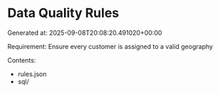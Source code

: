 # Data Quality Rules

Generated at: 2025-09-08T20:08:20.491020+00:00

Requirement: Ensure every customer is assigned to a valid geography

Contents:
- rules.json
- sql/

